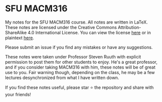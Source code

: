 # SFU MACM316

My notes for the SFU MACM316 course. All notes are written in LaTeX. These notes
are licensed under the Creative Commons Attribution-ShareAlike 4.0 International
License. You can view the license
[here](https://creativecommons.org/licenses/by-sa/4.0/) 
or in plaintext [here](./LICENSE).

Please submit an issue if you find any mistakes or have any suggestions.

These notes were taken under Professor Steven Ruuth with explicit permission to post them for other students to enjoy. He's a great professor, and if you consider taking MACM316 with him, these notes will be of great use to you. Fair warning though, depending on the class, he may be a few lectures desynchronized from what I have written down. 

If you find these notes useful, please star :star: the repository and share with your friends!